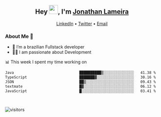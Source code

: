 <h2 align="center">Hey <img src="https://github.com/TheDudeThatCode/TheDudeThatCode/blob/master/Assets/Hi.gif" width="29">, I'm <a href="https://www.linkedin.com/in/jonathanlameira/">Jonathan Lameira</a></h2>
<p align="center">
  <a href="https://www.linkedin.com/in/jonathanlameira/">LinkedIn</a> •
  <a href="https://twitter.com/jlameira">Twitter</a> •
  <a href="mailto:jlameira@gmail.com">Email</a>
</p>

### About Me 🚀
- 🌱  I’m a brazilian Fullstack developer</br>
- 👨‍💻  I am passionate about Development</br>

<!-- ![Jonathan Lameira github stats](https://github-readme-stats.vercel.app/api?username=jlameirameli&show_icons=true&hide_border=true)&nbsp;&nbsp; -->

📊 This week I spent my time working on
<!--START_SECTION:waka-->

```txt
Java                              ██████████▒░░░░░░░░░░░░░░   41.38 %
TypeScript                        ███████▓░░░░░░░░░░░░░░░░░   30.16 %
JSON                              ██▒░░░░░░░░░░░░░░░░░░░░░░   09.43 %
textmate                          █▓░░░░░░░░░░░░░░░░░░░░░░░   06.12 %
JavaScript                        █░░░░░░░░░░░░░░░░░░░░░░░░   03.41 %
```

<!--END_SECTION:waka-->

<br />

![visitors](https://visitor-badge.laobi.icu/badge?page_id=jlameira.jlameira)
